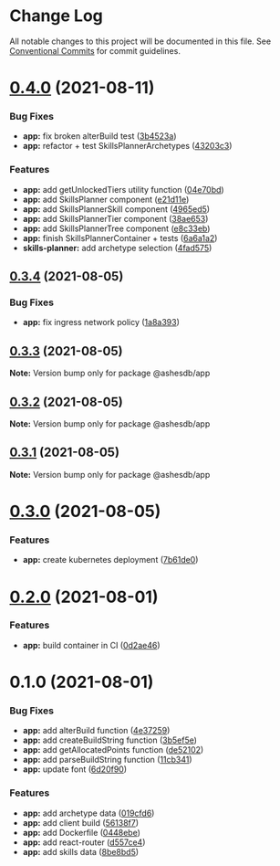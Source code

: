 # Change Log

All notable changes to this project will be documented in this file.
See [Conventional Commits](https://conventionalcommits.org) for commit guidelines.

# [0.4.0](https://github.com/ashesdb/ashesdb/compare/@ashesdb/app@0.3.4...@ashesdb/app@0.4.0) (2021-08-11)


### Bug Fixes

* **app:** fix broken alterBuild test ([3b4523a](https://github.com/ashesdb/ashesdb/commit/3b4523a5037ca772f4d86205ff9fbc6bb101d94c))
* **app:** refactor + test SkillsPlannerArchetypes ([43203c3](https://github.com/ashesdb/ashesdb/commit/43203c3c59047be02f39d07099576693251225ba))


### Features

* **app:** add getUnlockedTiers utility function ([04e70bd](https://github.com/ashesdb/ashesdb/commit/04e70bdb18d178f59c6cfc3fccbfe79884ee2bdf))
* **app:** add SkillsPlanner component ([e21d11e](https://github.com/ashesdb/ashesdb/commit/e21d11e7fed8e4b7ca9ec0109cf29bca2971f388))
* **app:** add SkillsPlannerSkill component ([4965ed5](https://github.com/ashesdb/ashesdb/commit/4965ed541507061e63845338f98010dce26bebb1))
* **app:** add SkillsPlannerTier component ([38ae653](https://github.com/ashesdb/ashesdb/commit/38ae6530a4c522d8123212ab146946c8e3997f49))
* **app:** add SkillsPlannerTree component ([e8c33eb](https://github.com/ashesdb/ashesdb/commit/e8c33eb599c5dfd497b1d35d4cd47544784e134f))
* **app:** finish SkillsPlannerContainer + tests ([6a6a1a2](https://github.com/ashesdb/ashesdb/commit/6a6a1a25b0a89d32d633b0fb31537447e2e8a9ea))
* **skills-planner:** add archetype selection ([4fad575](https://github.com/ashesdb/ashesdb/commit/4fad575eaa97b5a16aff1866893c435235f44e16))





## [0.3.4](https://github.com/ashesdb/ashesdb/compare/@ashesdb/app@0.3.3...@ashesdb/app@0.3.4) (2021-08-05)


### Bug Fixes

* **app:** fix ingress network policy ([1a8a393](https://github.com/ashesdb/ashesdb/commit/1a8a39320a373aef17a0d1e4ab148190e8efa92f))





## [0.3.3](https://github.com/ashesdb/ashesdb/compare/@ashesdb/app@0.3.2...@ashesdb/app@0.3.3) (2021-08-05)

**Note:** Version bump only for package @ashesdb/app





## [0.3.2](https://github.com/ashesdb/ashesdb/compare/@ashesdb/app@0.3.1...@ashesdb/app@0.3.2) (2021-08-05)

**Note:** Version bump only for package @ashesdb/app





## [0.3.1](https://github.com/ashesdb/ashesdb/compare/@ashesdb/app@0.3.0...@ashesdb/app@0.3.1) (2021-08-05)

**Note:** Version bump only for package @ashesdb/app





# [0.3.0](https://github.com/ashesdb/ashesdb/compare/@ashesdb/app@0.2.0...@ashesdb/app@0.3.0) (2021-08-05)


### Features

* **app:** create kubernetes deployment ([7b61de0](https://github.com/ashesdb/ashesdb/commit/7b61de04694a25cab5b89ca7c9794a3ac7feaa70))





# [0.2.0](https://github.com/ashesdb/ashesdb/compare/@ashesdb/app@0.1.0...@ashesdb/app@0.2.0) (2021-08-01)


### Features

* **app:** build container in CI ([0d2ae46](https://github.com/ashesdb/ashesdb/commit/0d2ae464ecc7731f34e817a8b067db4d029f1d04))





# 0.1.0 (2021-08-01)


### Bug Fixes

* **app:** add alterBuild function ([4e37259](https://github.com/ashesdb/ashesdb/commit/4e37259a0978723ff68b19789a49e34241eec2f9))
* **app:** add createBuildString function ([3b5ef5e](https://github.com/ashesdb/ashesdb/commit/3b5ef5e4b8d8fe229b5c8becee9fe5c9e6f91eea))
* **app:** add getAllocatedPoints function ([de52102](https://github.com/ashesdb/ashesdb/commit/de5210248fa161fc2a3515035d71a74d4675be50))
* **app:** add parseBuildString function ([11cb341](https://github.com/ashesdb/ashesdb/commit/11cb3419671c650a8e86c492ac03d69a337dbb79))
* **app:** update font ([6d20f90](https://github.com/ashesdb/ashesdb/commit/6d20f901327234524782242e0d6d8ad9c275f3fa))


### Features

* **app:** add archetype data ([019cfd6](https://github.com/ashesdb/ashesdb/commit/019cfd6aa7218341294ad184c964e20fde366aa3))
* **app:** add client build ([56138f7](https://github.com/ashesdb/ashesdb/commit/56138f7ded81c198f14e766eac468fdefcb819b0))
* **app:** add Dockerfile ([0448ebe](https://github.com/ashesdb/ashesdb/commit/0448ebec17b53426b3f3d32098a2d6ee9a26532b))
* **app:** add react-router ([d557ce4](https://github.com/ashesdb/ashesdb/commit/d557ce466370060d9c5e82d4a1f5db4f7b557f87))
* **app:** add skills data ([8be8bd5](https://github.com/ashesdb/ashesdb/commit/8be8bd5eca931b27588dc1c6a1b39ff220481f05))
